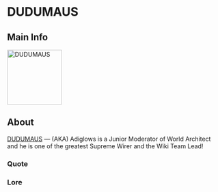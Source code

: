 # DUDUMAUS

## Main Info
<img src="https://tr.rbxcdn.com/30DAY-AvatarHeadshot-610101C1974D59DA882E3690744DB104-Png/420/420/AvatarHeadshot/Png/noFilter" alt="DUDUMAUS" style="width:128px;height:128px;">

## About
[DUDUMAUS](https://www.roblox.com/users/730503614/profile) — (AKA) Adiglows is a Junior Moderator of World Architect and he is one of the greatest Supreme Wirer and the Wiki Team Lead!

### Quote
<!-- Add a quote here -->

### Lore
<!-- Add lore here -->
